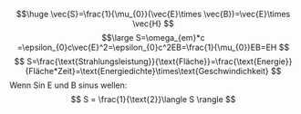 $$\huge
\vec{S}=\frac{1}{\mu_{0}}(\vec{E}\times \vec{B})=\vec{E}\times \vec{H}
$$
$$\large
S=\omega_{em}*c =\epsilon_{0}c\vec{E}^2=\epsilon_{0}c^2EB=\frac{1}{\mu_{0}}EB=EH
$$
$$
S=\frac{\text{Strahlungsleistung}}{\text{Fläche}}=\frac{\text{Energie}}{Fläche*Zeit}=\text{Energiedichte}\times\text{Geschwindichkeit}
$$
Wenn Sin E und B sinus wellen:
$$
S = \frac{1}{\text{2}}\langle S \rangle
$$
